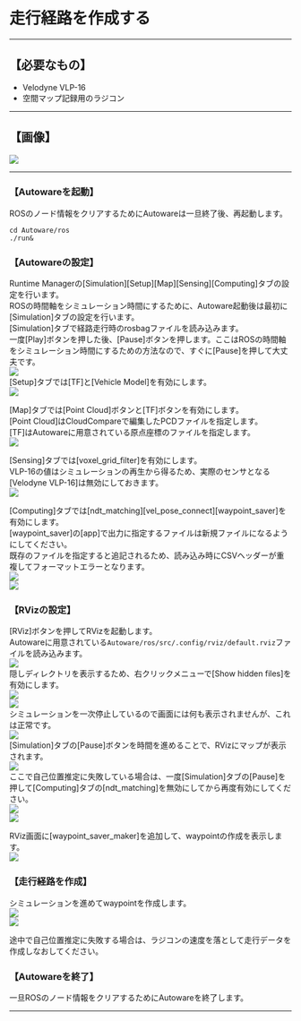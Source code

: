 # 走行経路を作成する
<hr>

## 【必要なもの】
* Velodyne VLP-16<br>
* 空間マップ記録用のラジコン<br>
<hr>

## 【画像】
![](./img/car.jpg)
<hr>

### 【Autowareを起動】
ROSのノード情報をクリアするためにAutowareは一旦終了後、再起動します。
```
cd Autoware/ros
./run&
```

### 【Autowareの設定】
Runtime Managerの[Simulation][Setup][Map][Sensing][Computing]タブの設定を行います。<br>
ROSの時間軸をシミュレーション時間にするために、Autoware起動後は最初に[Simulation]タブの設定を行います。<br>
[Simulation]タブで経路走行時のrosbagファイルを読み込みます。<br>
一度[Play]ボタンを押した後、[Pause]ボタンを押します。ここはROSの時間軸をシミュレーション時間にするための方法なので、すぐに[Pause]を押して大丈夫です。<br>
![](./img/simulation1.png)<br>
[Setup]タブでは[TF]と[Vehicle Model]を有効にします。<br>
![](./img/setup2.png)<br>

[Map]タブでは[Point Cloud]ボタンと[TF]ボタンを有効にします。<br>
[Point Cloud]はCloudCompareで編集したPCDファイルを指定します。<br>
[TF]はAutowareに用意されている原点座標のファイルを指定します。<br>
![](./img/map1.png)<br>

[Sensing]タブでは[voxel_grid_filter]を有効にします。<br>
VLP-16の値はシミュレーションの再生から得るため、実際のセンサとなる[Velodyne VLP-16]は無効にしておきます。<br>
![](./img/sensing2.png)<br>

[Computing]タブでは[ndt_matching][vel_pose_connect][waypoint_saver]を有効にします。<br>
[waypoint_saver]の[app]で出力に指定するファイルは新規ファイルになるようにしてください。<br>
既存のファイルを指定すると追記されるため、読み込み時にCSVヘッダーが重複してフォーマットエラーとなります。<br>
![](./img/computing1.png)<br>
![](./img/computing2.png)<br>

### 【RVizの設定】
[RViz]ボタンを押してRVizを起動します。<br>
Autowareに用意されている`Autoware/ros/src/.config/rviz/default.rviz`ファイルを読み込みます。<br>
![](./img/rviz1.png)<br>
隠しディレクトリを表示するため、右クリックメニューで[Show hidden files]を有効にします。<br>
![](./img/rviz2.png)<br>
![](./img/rviz3.png)<br>
シミュレーションを一次停止しているので画面には何も表示されませんが、これは正常です。<br>
![](./img/rviz4.png)<br>
[Simulation]タブの[Pause]ボタンを時間を進めることで、RVizにマップが表示されます。<br>
![](./img/rviz5.png)<br>
ここで自己位置推定に失敗している場合は、一度[Simulation]タブの[Pause]を押して[Computing]タブの[ndt_matching]を無効にしてから再度有効にしてください。<br>
![](./img/localization1.png)<br>
![](./img/localization2.png)<br>

RViz画面に[waypoint_saver_maker]を追加して、waypointの作成を表示します。<br>
![](./img/rviz6.png)<br>

### 【走行経路を作成】
シミュレーションを進めてwaypointを作成します。<br>
![](./img/rviz7.png)<br>
![](./img/rviz8.png)<br>

途中で自己位置推定に失敗する場合は、ラジコンの速度を落として走行データを作成しなおしてください。<br>


### 【Autowareを終了】
一旦ROSのノード情報をクリアするためにAutowareを終了します。

<hr>
